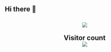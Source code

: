 <p align="center"> 
<h2>Hi there 👋<h2>
</p>

<!--
**MustardChef/MustardChef** is a ✨ _special_ ✨ repository because its `README.md` (this file) appears on your GitHub profile.

Here are some ideas to get you started:

- 🔭 I’m currently working on ...
- 🌱 I’m currently learning ...
- 👯 I’m looking to collaborate on ...
- 🤔 I’m looking for help with ...
- 💬 Ask me about ...
- 📫 How to reach me: ...
- 😄 Pronouns: ...
- ⚡ Fun fact: ...
-->
<p align="center"> 
<img src="https://github-readme-stats.vercel.app/api?username=mustardchef" />
</p>

<p align="center"> 
  Visitor count<br>
  <img src="https://profile-counter.glitch.me/MustardChef/count.svg" />
</p>
